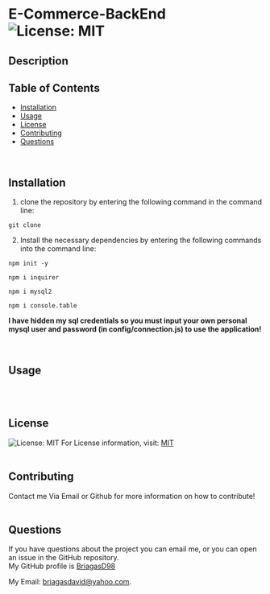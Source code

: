 # E-Commerce-BackEnd  ![License: MIT](https://img.shields.io/badge/License-MIT-yellow.svg)

  ## Description
  
  ## Table of Contents
  * [Installation](#Installation)
  * [Usage](#Usage)
  * [License](#License)
  * [Contributing](#Contributing)
  * [Questions](#Questions)
  <br/>
  
  ## Installation
  1) clone the repository by entering the following command in the command line: <br/> 
  ```
  git clone 
  ```
  2) Install the necessary dependencies by entering the following commands into the command line: <br/>
  ```
  npm init -y
  ```
  ```
  npm i inquirer
  ```
  ```
  npm i mysql2
  ```
  ```
  npm i console.table
  ```
  **I have hidden my sql credentials so you must input your own personal mysql user and password (in config/connection.js) to use the application!**
  
  <br/>
  
  ## Usage
  
  <br/>
  
 
  <br/>
  
  ## License
  ![License: MIT](https://img.shields.io/badge/License-MIT-yellow.svg)
  For License information, visit:
  [MIT](https://opensource.org/licenses/MIT)
  <br/>
  <br/>
  ## Contributing
  Contact me Via Email or Github for more information on how to contribute!
  <br/>
  <br/>
  
  ## Questions  
  If you have questions about the project you can email me, or you can open an issue in the GitHub repository.
  <br/>
  My GitHub profile is [BriagasD98](https://github.com/BriagasD98)  
    
  My Email: [briagasdavid@yahoo.com](mailto:briagasdavid@yahoo.com).
